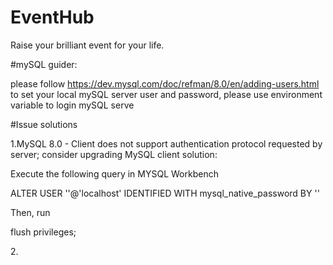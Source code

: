 # EventHub
Raise your brilliant event for your life.

#mySQL guider:

please follow https://dev.mysql.com/doc/refman/8.0/en/adding-users.html to set your local mySQL server user and password, please use environment variable to login mySQL serve

#Issue solutions

1.MySQL 8.0 - Client does not support authentication protocol requested by server; consider upgrading MySQL client solution:

Execute the following query in MYSQL Workbench

ALTER USER '<username>'@'localhost' IDENTIFIED WITH mysql_native_password BY '<userpassword>'

Then, run 

flush privileges;

2.<blink>